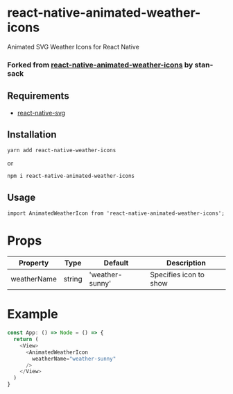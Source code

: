 # react-native-animated-weather-icons
Animated SVG Weather Icons for React Native

### Forked from [react-native-animated-weather-icons](https://github.com/stan-sack/react-native-animated-weather-icons) by stan-sack

## Requirements
* [react-native-svg](https://github.com/react-native-svg/react-native-svg)

## Installation
````
yarn add react-native-weather-icons
````
or
````
npm i react-native-animated-weather-icons
````

## Usage
````
import AnimatedWeatherIcon from 'react-native-animated-weather-icons';
````

# Props
|    Property  | Type          | Default         | Description |
| -------------| ------------- | --------------- | ------------- |
| weatherName  | string        | 'weather-sunny' | Specifies icon to show|

# Example
````javascript
const App: () => Node = () => {
  return (
    <View>
      <AnimatedWeatherIcon 
        weatherName="weather-sunny"
      />
    </View>
  )
}
````
